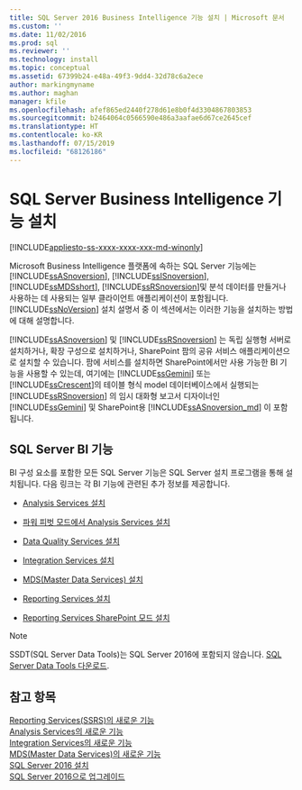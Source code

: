 ```yaml
---
title: SQL Server 2016 Business Intelligence 기능 설치 | Microsoft 문서
ms.custom: ''
ms.date: 11/02/2016
ms.prod: sql
ms.reviewer: ''
ms.technology: install
ms.topic: conceptual
ms.assetid: 67399b24-e48a-49f3-9dd4-32d78c6a2ece
author: markingmyname
ms.author: maghan
manager: kfile
ms.openlocfilehash: afef865ed2440f278d61e8b0f4d3304867803853
ms.sourcegitcommit: b2464064c0566590e486a3aafae6d67ce2645cef
ms.translationtype: HT
ms.contentlocale: ko-KR
ms.lasthandoff: 07/15/2019
ms.locfileid: "68126186"
---
```

# <a name="install-sql-server-business-intelligence-features"></a>SQL Server Business Intelligence 기능 설치
[!INCLUDE[appliesto-ss-xxxx-xxxx-xxx-md-winonly](../../includes/appliesto-ss-xxxx-xxxx-xxx-md-winonly.md)]

  Microsoft Business Intelligence 플랫폼에 속하는 SQL Server 기능에는 [!INCLUDE[ssASnoversion](../../includes/ssasnoversion-md.md)], [!INCLUDE[ssISnoversion](../../includes/ssisnoversion-md.md)], [!INCLUDE[ssMDSshort](../../includes/ssmdsshort-md.md)], [!INCLUDE[ssRSnoversion](../../includes/ssrsnoversion-md.md)]및 분석 데이터를 만들거나 사용하는 데 사용되는 일부 클라이언트 애플리케이션이 포함됩니다. [!INCLUDE[ssNoVersion](../../includes/ssnoversion-md.md)] 설치 설명서 중 이 섹션에서는 이러한 기능을 설치하는 방법에 대해 설명합니다.  
  
 [!INCLUDE[ssASnoversion](../../includes/ssasnoversion-md.md)] 및 [!INCLUDE[ssRSnoversion](../../includes/ssrsnoversion-md.md)] 는 독립 실행형 서버로 설치하거나, 확장 구성으로 설치하거나, SharePoint 팜의 공유 서비스 애플리케이션으로 설치할 수 있습니다. 팜에 서비스를 설치하면 SharePoint에서만 사용 가능한 BI 기능을 사용할 수 있는데, 여기에는 [!INCLUDE[ssGemini](../../includes/ssgemini-md.md)] 또는 [!INCLUDE[ssCrescent](../../includes/sscrescent-md.md)]의 테이블 형식 model 데이터베이스에서 실행되는 [!INCLUDE[ssRSnoversion](../../includes/ssrsnoversion-md.md)] 의 임시 대화형 보고서 디자이너인 [!INCLUDE[ssGemini](../../includes/ssgemini-md.md)] 및 SharePoint용 [!INCLUDE[ssASnoversion_md](../../includes/ssasnoversion-md.md)] 이 포함됩니다.  
  
## <a name="sql-server-bi-features"></a>SQL Server BI 기능  
 BI 구성 요소를 포함한 모든 SQL Server 기능은 SQL Server 설치 프로그램을 통해 설치됩니다. 다음 링크는 각 BI 기능에 관련된 추가 정보를 제공합니다.  
  
-   [Analysis Services 설치](../../analysis-services/instances/install-windows/install-analysis-services.md)  
  
-   [파워 피벗 모드에서 Analysis Services 설치](../../analysis-services/instances/install-windows/install-analysis-services-in-power-pivot-mode.md)  
  
-   [Data Quality Services 설치](../../data-quality-services/install-windows/install-data-quality-services.md)  
  
-   [Integration Services 설치](../../integration-services/install-windows/install-integration-services.md)  
  
-   [MDS(Master Data Services) 설치](../../master-data-services/install-windows/install-master-data-services.md)  
  
-   [Reporting Services 설치](../../reporting-services/install-windows/install-reporting-services.md)  
  
-   [Reporting Services SharePoint 모드 설치](../../reporting-services/install-windows/install-reporting-services-sharepoint-mode.md)  

> [!NOTE]
> SSDT(SQL Server Data Tools)는 SQL Server 2016에 포함되지 않습니다. [SQL Server Data Tools 다운로드](https://go.microsoft.com/fwlink/?LinkID=616714).
  
## <a name="see-also"></a>참고 항목  
 [Reporting Services&#40;SSRS&#41;의 새로운 기능](https://msdn.microsoft.com/bc909063-6b84-4b3a-80d2-e93fc04b4b9d)   
 [Analysis Services의 새로운 기능](../../analysis-services/what-s-new-in-analysis-services.md)   
 [Integration Services의 새로운 기능](../../integration-services/what-s-new-in-integration-services-in-sql-server-2016.md)   
 [MDS&#40;Master Data Services&#41;의 새로운 기능](../../master-data-services/what-s-new-in-master-data-services-mds.md)   
 [SQL Server 2016 설치](../../database-engine/install-windows/install-sql-server.md)   
 [SQL Server 2016으로 업그레이드](../../database-engine/install-windows/upgrade-sql-server.md)  
  
  
